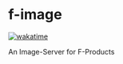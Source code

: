 # f-image

[![wakatime](https://wakatime.com/badge/user/018d5a79-721f-4f5b-b9f5-0a10faf0997a/project/018d5bcd-fd1c-4b5e-806f-5c07b80cd60d.svg)](https://wakatime.com/badge/user/018d5a79-721f-4f5b-b9f5-0a10faf0997a/project/018d5bcd-fd1c-4b5e-806f-5c07b80cd60d)

An Image-Server for F-Products



